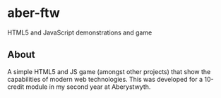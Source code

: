 aber-ftw
========

HTML5 and JavaScript demonstrations and game

About
-----

A simple HTML5 and JS game (amongst other projects) that show the capabilities of modern web technologies. This was developed for a 10-credit module in my second year at Aberystwyth.
